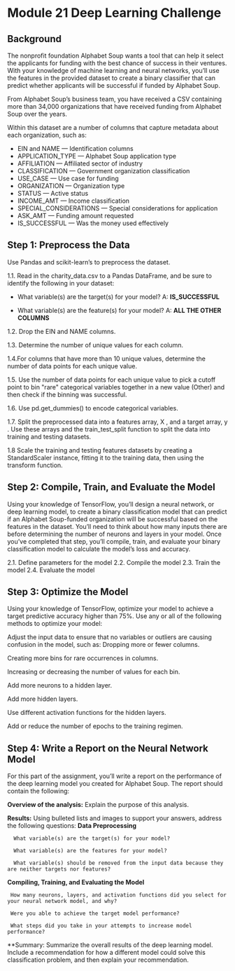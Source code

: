 # Module 21 Deep Learning Challenge

## Background

The nonprofit foundation Alphabet Soup wants a tool that can help it select the applicants for funding with the best chance of success in their ventures. With your knowledge of machine learning and neural networks, you’ll use the features in the provided dataset to create a binary classifier that can predict whether applicants will be successful if funded by Alphabet Soup.

From Alphabet Soup’s business team, you have received a CSV containing more than 34,000 organizations that have received funding from Alphabet Soup over the years.

Within this dataset are a number of columns that capture metadata about each organization, such as:

- EIN and NAME            — Identification columns
- APPLICATION_TYPE        — Alphabet Soup application type
- AFFILIATION             — Affiliated sector of industry
- CLASSIFICATION          — Government organization classification
- USE_CASE                — Use case for funding
- ORGANIZATION            — Organization type
- STATUS                  — Active status
- INCOME_AMT              — Income classification
- SPECIAL_CONSIDERATIONS  — Special considerations for application
- ASK_AMT                 — Funding amount requested
- IS_SUCCESSFUL           — Was the money used effectively

## Step 1: Preprocess the Data

Use Pandas and scikit-learn’s to preprocess the dataset.

1.1. Read in the  charity_data.csv  to a Pandas DataFrame, and be sure to identify the following in your dataset:

- What variable(s) are the target(s) for your model? A: **IS_SUCCESSFUL**

- What variable(s) are the feature(s) for your model? A: **ALL THE OTHER COLUMNS**

1.2. Drop the  EIN  and  NAME  columns.

1.3. Determine the number of unique values for each column.

1.4.For columns that have more than 10 unique values, determine the number of data points for each unique value.

1.5. Use the number of data points for each unique value to pick a cutoff point to bin "rare" categorical variables together in a new value (Other) and then check if the binning was successful.

1.6. Use  pd.get_dummies()  to encode categorical variables.

1.7. Split the preprocessed data into a features array,  X , and a target array,  y . Use these arrays and the  train_test_split  function to split the data into training and testing datasets.

1.8 Scale the training and testing features datasets by creating a StandardScaler instance, fitting it to the training data, then using the transform  function.

## Step 2: Compile, Train, and Evaluate the Model

Using your knowledge of TensorFlow, you’ll design a neural network, or deep learning model, to create a binary classification model that can predict if an Alphabet Soup-funded organization will be successful based on the features in the dataset. You’ll need to think about how many inputs there are before determining the number of neurons and layers in your model. Once you’ve completed that step, you’ll compile, train, and evaluate your binary classification model to calculate the model’s loss and accuracy.

2.1. Define parameters for the model
2.2. Compile the model
2.3. Train the model
2.4. Evaluate the model

## Step 3: Optimize the Model

Using your knowledge of TensorFlow, optimize your model to achieve a target predictive accuracy higher than 75%. Use any or all of the following methods to optimize your model:

  Adjust the input data to ensure that no variables or outliers are causing confusion in the model, such as:
  Dropping more or fewer columns.
  
  Creating more bins for rare occurrences in columns.
  
  Increasing or decreasing the number of values for each bin.
  
  Add more neurons to a hidden layer.
  
  Add more hidden layers.
  
  Use different activation functions for the hidden layers.
  
  Add or reduce the number of epochs to the training regimen.
  
## Step 4: Write a Report on the Neural Network Model

For this part of the assignment, you’ll write a report on the performance of the deep learning model you created for Alphabet Soup.
The report should contain the following:

  **Overview of the analysis:**
    Explain the purpose of this analysis.

  **Results:**
    Using bulleted lists and images to support your answers, address the following questions:
  **Data Preprocessing**
  
      What variable(s) are the target(s) for your model?
      
      What variable(s) are the features for your model?
      
      What variable(s) should be removed from the input data because they are neither targets nor features?
  **Compiling, Training, and Evaluating the Model**
  
     How many neurons, layers, and activation functions did you select for your neural network model, and why?
     
     Were you able to achieve the target model performance?
     
     What steps did you take in your attempts to increase model performance?

  **Summary:
    Summarize the overall results of the deep learning model. Include a recommendation for how a different model could solve this classification problem, and then     explain your recommendation.
